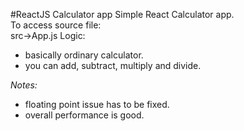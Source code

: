 #ReactJS Calculator app
Simple React Calculator app.<br>
To access source file:<br>
src->App.js
Logic:<br>
<ul>
  <li>basically ordinary calculator.</li>
  <li>you can add, subtract, multiply and divide.</li>
</ul>
<em>Notes:</em><br>
<ul>
  <li>floating point issue has to be fixed.</li>
  <li>overall performance is good.</li>
</ul>
